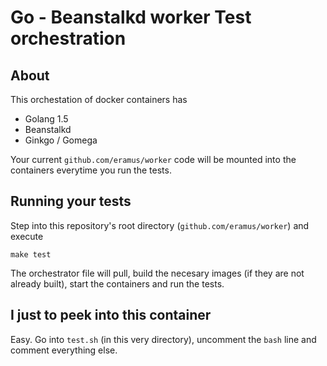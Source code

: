 # Go - Beanstalkd worker Test orchestration

## About

This orchestation of docker containers has

* Golang 1.5
* Beanstalkd
* Ginkgo / Gomega

Your current `github.com/eramus/worker` code will be mounted into the containers everytime you run the tests.

## Running your tests

Step into this repository's root directory (`github.com/eramus/worker`) and execute

	make test

The orchestrator file will pull, build the necesary images (if they are not already built), start the containers and run the tests.

## I just to peek into this container

Easy. Go into `test.sh` (in this very directory), uncomment the `bash` line and comment everything else.
